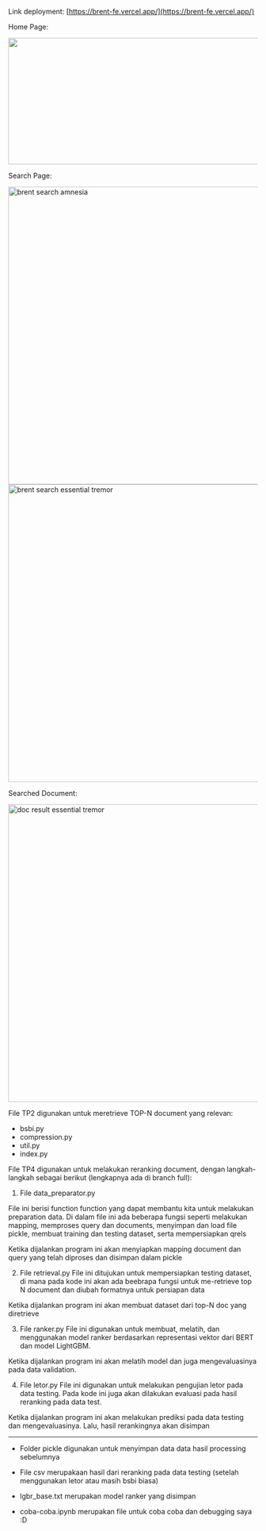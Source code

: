 Link deployment: [https://brent-fe.vercel.app/](https://brent-fe.vercel.app/)

Home Page:

<img src="https://github.com/bryan273/brent-be/assets/88226713/021ccd6b-e00e-4ce1-8973-609ca1477e03" width="600" height="255"/>

Search Page:

<img width="600" alt="brent search amnesia" src="https://github.com/bryan273/brent-be/assets/88226713/56e78da1-79cc-45ef-95cb-48fd62bb2ef0">

<img width="600" alt="brent search essential tremor" src="https://github.com/bryan273/brent-be/assets/88226713/911f1923-e6ee-40bd-809e-bb409db0f30e">

Searched Document:

<img width="600" alt="doc result essential tremor" src="https://github.com/bryan273/brent-be/assets/88226713/74c47e5a-d044-403b-b23d-953ec30c5410">

File TP2 digunakan untuk meretrieve TOP-N document yang relevan:
- bsbi.py
- compression.py
- util.py
- index.py

File TP4 digunakan untuk melakukan reranking document, 
dengan langkah-langkah sebagai berikut (lengkapnya ada di branch full):

1. File data_preparator.py

File ini berisi function function yang dapat membantu kita untuk melakukan 
preparation data. Di dalam file ini ada beberapa fungsi seperti melakukan
mapping, memproses query dan documents, menyimpan dan load file pickle, 
membuat training dan testing dataset, serta mempersiapkan qrels

Ketika dijalankan program ini akan menyiapkan mapping document dan query
yang telah diproses dan disimpan dalam pickle

2. File retrieval.py
File ini ditujukan untuk mempersiapkan testing dataset, di mana pada kode ini
akan ada beebrapa fungsi untuk me-retrieve top N document dan diubah formatnya
untuk persiapan data

Ketika dijalankan program ini akan membuat dataset dari top-N doc yang diretrieve

3. File ranker.py
File ini digunakan untuk membuat, melatih, dan menggunakan model ranker 
berdasarkan representasi vektor dari BERT dan model LightGBM.

Ketika dijalankan program ini akan melatih model dan juga mengevaluasinya pada
data validation.

4. File letor.py
File ini digunakan untuk melakukan pengujian letor pada data testing. Pada kode
ini juga akan dilakukan evaluasi pada hasil reranking pada data test.

Ketika dijalankan program ini akan melakukan prediksi pada data testing dan
mengevaluasinya. Lalu, hasil rerankingnya akan disimpan

-------------------------------------------------------------------
* Folder pickle digunakan untuk menyimpan data data hasil processing sebelumnya
* File csv merupakaan hasil dari reranking pada data testing 
  (setelah menggunakan letor atau masih bsbi biasa)
* lgbr_base.txt merupakan model ranker yang disimpan

* coba-coba.ipynb merupakan file untuk coba coba dan debugging saya :D
